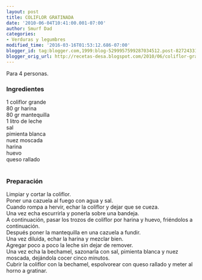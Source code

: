 ```yaml
---
layout: post
title: COLIFLOR GRATINADA
date: '2010-06-04T10:41:00.001-07:00'
author: Smurf Dad
categories:
- Verduras y legumbres
modified_time: '2016-03-16T01:53:12.686-07:00'
blogger_id: tag:blogger.com,1999:blog-5299957599287034512.post-8272433122549024052
blogger_orig_url: http://recetas-desa.blogspot.com/2010/06/coliflor-gratinada.html
---
```


Para 4 personas.<br /><h3>Ingredientes</h3>1 coliflor grande<br />80 gr harina<br />80 gr mantequilla<br />1 litro de leche<br />sal<br />pimienta blanca<br />nuez moscada<br />harina<br />huevo<br />queso rallado<br /><br /><h3>Preparación</h3>Limpiar y cortar la coliflor.<br />Poner una cazuela al fuego con agua y sal.<br />Cuando rompa a hervir, echar la coliflor y dejar que se cueza.<br />Una vez echa escurrirla y ponerla sobre una bandeja.<br />A continuación, pasar los trozos de coliflor por harina y huevo, friéndolos a continuación.<br />Después poner la mantequilla en una cazuela a fundir.<br />Una vez diluida, echar la harina y mezclar bien.<br />Agregar poco a poco la leche sin dejar de remover.<br />Una vez echa la bechamel, sazonarla con sal, pimienta blanca y nuez moscada, dejándola cocer cinco minutos.<br />Cubrir la coliflor con la bechamel, espolvorear con queso rallado y meter al horno a gratinar.